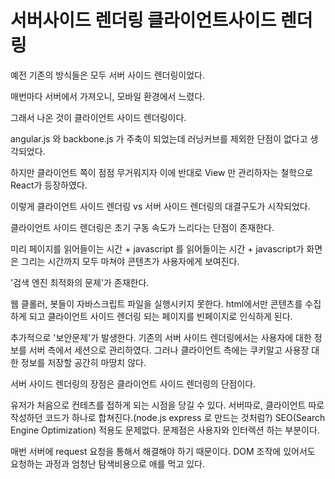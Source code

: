 # 서버사이드 렌더링 클라이언트사이드 렌더링

예전 기존의 방식들은 모두 서버 사이드 렌더링이었다.

매번마다 서버에서 가져오니, 모바일 환경에서 느렸다.

그래서 나온 것이 클라이언트 사이드 렌더링이다.

angular.js 와 backbone.js 가 주축이 되었는데 러닝커브를 제외한 단점이 없다고 생각되었다.

하지만 클라이언트 쪽이 점점 무거워지자 이에 반대로 View 만 관리하자는 철학으로
React가 등장하였다.

이렇게 클라이언트 사이드 렌더링 vs 서버 사이드 렌더링의 대결구도가 시작되었다.


클라이언트 사이드 렌더링은 초기 구동 속도가 느리다는 단점이 존재한다.

미리 페이지를 읽어들이는 시간 + javascript 를 읽어들이는 시간 + javascript가 화면은 그리는 시간까지 모두 마쳐야 콘텐츠가 사용자에게 보여진다.

'검색 엔진 최적화의 문제'가 존재한다.

웹 클롤러, 봇들이 자바스크립트 파일을 실행시키지 못한다. html에서만 콘텐츠를 수집하게 되고 클라이언트 사이드 렌더링 되는 페이지를 빈페이지로 인식하게 된다. 

추가적으로 '보안문제'가 발생한다. 기존의 서버 사이드 렌더링에서는 사용자에 대한 정보를 서버 측에서 세션으로 관리하였다. 그러나 클라이언트 측에는 쿠키말고 사용장 대한 정보를 저장할 공간히 마땅치 않다.

서버 사이드 렌더링의 장점은 클라이언트 사이드 렌더링의 단점이다.

유저가 처음으로 컨테츠를 접하게 되는 시점을 당길 수 있다.
서버따로, 클라이언트 따로 작성하던 코드가 하나로 합쳐진다.(node.js express 로 만드는 것처럼?)
SEO(Search Engine Optimization) 적용도 문제없다. 문제점은 사용자와 인터렉션 하는 부분이다.

매번 서버에 request 요청을 통해서 해결해야 하기 때문이다. DOM 조작에 있어서도 요청하는 과정과 엄청난 탐색비용으로 애를 먹고 있다.




